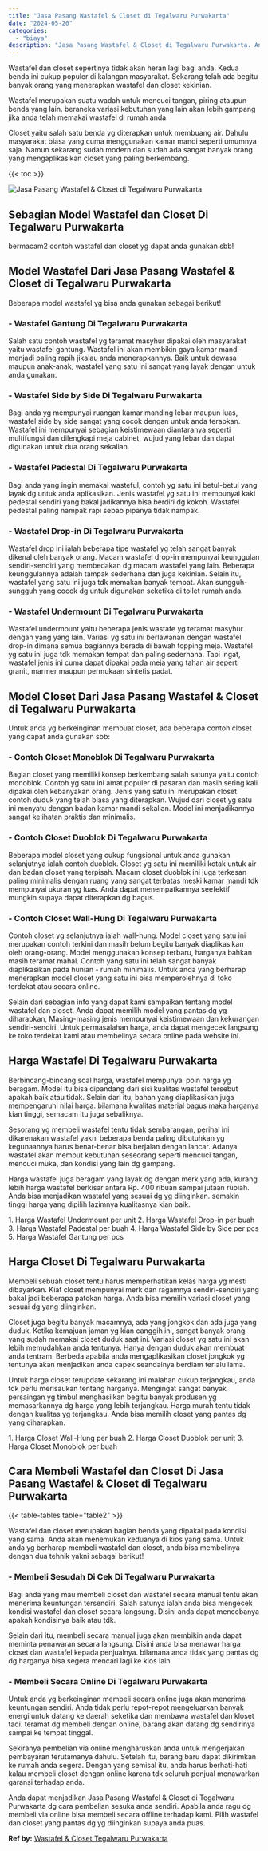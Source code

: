 ```yaml
---
title: "Jasa Pasang Wastafel & Closet di Tegalwaru Purwakarta"
date: "2024-05-20"
categories: 
  - "biaya"
description: "Jasa Pasang Wastafel & Closet di Tegalwaru Purwakarta. Anda dapat menjadikan Jasa Pasang Wastafel & Closet di Tegalwaru Purwakarta dg cara pembelian sesuka a..."
---
```


Wastafel dan closet sepertinya tidak akan heran lagi bagi anda. Kedua benda ini cukup populer di kalangan masyarakat. Sekarang telah ada begitu banyak orang yang menerapkan wastafel dan closet kekinian.

Wastafel merupakan suatu wadah untuk mencuci tangan, piring ataupun benda yang lain. beraneka variasi kebutuhan yang lain akan lebih gampang jika anda telah memakai wastafel di rumah anda.

Closet yaitu salah satu benda yg diterapkan untuk membuang air. Dahulu masyarakat biasa yang cuma menggunakan kamar mandi seperti umumnya saja. Namun sekarang sudah modern dan sudah ada sangat banyak orang yang mengaplikasikan closet yang paling berkembang.

{{< toc >}}

![Jasa Pasang Wastafel & Closet di Tegalwaru Purwakarta](/images/wastafel-closet-murah54.png)

## Sebagian Model Wastafel dan Closet Di Tegalwaru Purwakarta

bermacam2 contoh wastafel dan closet yg dapat anda gunakan sbb!

## Model Wastafel Dari Jasa Pasang Wastafel & Closet di Tegalwaru Purwakarta

Beberapa model wastafel yg bisa anda gunakan sebagai berikut!

### \- Wastafel Gantung Di Tegalwaru Purwakarta

Salah satu contoh wastafel yg teramat masyhur dipakai oleh masyarakat yaitu wastafel gantung. Wastafel ini akan membikin gaya kamar mandi menjadi paling rapih jikalau anda menerapkannya. Baik untuk dewasa maupun anak-anak, wastafel yang satu ini sangat yang layak dengan untuk anda gunakan.

### \- Wastafel Side by Side Di Tegalwaru Purwakarta

Bagi anda yg mempunyai ruangan kamar manding lebar maupun luas, wastafel side by side sangat yang cocok dengan untuk anda terapkan. Wastafel ini mempunyai sebagian keistimewaan diantaranya seperti multifungsi dan dilengkapi meja cabinet, wujud yang lebar dan dapat digunakan untuk dua orang sekalian.

### \- Wastafel Padestal Di Tegalwaru Purwakarta

Bagi anda yang ingin memakai wasteful, contoh yg satu ini betul-betul yang layak dg untuk anda aplikasikan. Jenis wastafel yg satu ini mempunyai kaki pedestal sendiri yang bakal jadikannya bisa berdiri dg kokoh. Wastafel pedestal paling nampak rapi sebab pipanya tidak nampak.

### \- Wastafel Drop-in Di Tegalwaru Purwakarta

Wastafel drop ini ialah beberapa tipe wastafel yg telah sangat banyak dikenal oleh banyak orang. Macam wastafel drop-in mempunyai keunggulan sendiri-sendiri yang membedakan dg macam wastafel yang lain. Beberapa keunggulannya adalah tampak sederhana dan juga kekinian. Selain itu, wastafel yang satu ini juga tdk memakan banyak tempat. Akan sungguh-sungguh yang cocok dg untuk digunakan seketika di toilet rumah anda.

### \- Wastafel Undermount Di Tegalwaru Purwakarta

Wastafel undermount yaitu beberapa jenis wastafe yg teramat masyhur dengan yang yang lain. Variasi yg satu ini berlawanan dengan wastafel drop-in dimana semua bagiannya berada di bawah topping meja. Wastafel yg satu ini juga tdk memakan tempat dan paling sederhana. Tapi ingat, wastafel jenis ini cuma dapat dipakai pada meja yang tahan air seperti granit, marmer maupun permukaan sintetis padat.

## Model Closet Dari Jasa Pasang Wastafel & Closet di Tegalwaru Purwakarta

Untuk anda yg berkeinginan membuat closet, ada beberapa contoh closet yang dapat anda gunakan sbb:

### \- Contoh Closet Monoblok Di Tegalwaru Purwakarta

Bagian closet yang memiliki konsep berkembang salah satunya yaitu contoh monoblok. Contoh yg satu ini amat populer di pasaran dan masih sering kali dipakai oleh kebanyakan orang. Jenis yang satu ini merupakan closet contoh duduk yang telah biasa yang diterapkan. Wujud dari closet yg satu ini menyatu dengan badan kamar mandi sekalian. Model ini menjadikannya sangat kelihatan praktis dan minimalis.

### \- Contoh Closet Duoblok Di Tegalwaru Purwakarta

Beberapa model closet yang cukup fungsional untuk anda gunakan selanjutnya ialah contoh duoblok. Closet yg satu ini memiliki kotak untuk air dan badan closet yang terpisah. Macam closet duoblok ini juga terkesan paling minimalis dengan ruang yang sangat terbatas meski kamar mandi tdk mempunyai ukuran yg luas. Anda dapat menempatkannya seefektif mungkin supaya dapat diterapkan dg bagus.

### \- Contoh Closet Wall-Hung Di Tegalwaru Purwakarta

Contoh closet yg selanjutnya ialah wall-hung. Model closet yang satu ini merupakan contoh terkini dan masih belum begitu banyak diaplikasikan oleh orang-orang. Model menggunakan konsep terbaru, harganya bahkan masih teramat mahal. Contoh yang satu ini telah sangat banyak diaplikasikan pada hunian - rumah minimalis. Untuk anda yang berharap menerapkan model closet yang satu ini bisa memperolehnya di toko terdekat atau secara online.

Selain dari sebagian info yang dapat kami sampaikan tentang model wastafel dan closet. Anda dapat memilih model yang pantas dg yg diharapkan, Masing-masing jenis mempunyai keistimewaan dan kekurangan sendiri-sendiri. Untuk permasalahan harga, anda dapat mengecek langsung ke toko terdekat kami atau membelinya secara online pada website ini.

## Harga Wastafel Di Tegalwaru Purwakarta

Berbincang-bincang soal harga, wastafel mempunyai poin harga yg beragam. Model itu bisa dipandang dari sisi kualitas wastafel tersebut apakah baik atau tidak. Selain dari itu, bahan yang diaplikasikan juga mempengaruhi nilai harga. bilamana kwalitas material bagus maka harganya kian tinggi, semacam itu juga sebaliknya.

Sesorang yg membeli wastafel tentu tidak sembarangan, perihal ini dikarenakan wastafel yakni beberapa benda paling dibutuhkan yg kegunaannya harus benar-benar bisa berjalan dengan lancar. Adanya wastafel akan membut kebutuhan seseorang seperti mencuci tangan, mencuci muka, dan kondisi yang lain dg gampang.

Harga wastafel juga beragam yang layak dg dengan merk yang ada, kurang lebih harga wastafel berkisar antara Rp. 400 ribuan sampai jutaan rupiah. Anda bisa menjadikan wastafel yang sesuai dg yg diinginkan. semakin tinggi harga yang dipilih lazimnya kualitasnya kian baik.

1\. Harga Wastafel Undermount per unit 2. Harga Wastafel Drop-in per buah 3. Harga Wastafel Padestal per buah 4. Harga Wastafel Side by Side per pcs 5. Harga Wastafel Gantung per pcs

## Harga Closet Di Tegalwaru Purwakarta

Membeli sebuah closet tentu harus memperhatikan kelas harga yg mesti dibayarkan. Kiat closet mempunyai merk dan ragamnya sendiri-sendiri yang bakal jadi beberapa patokan harga. Anda bisa memilih variasi closet yang sesuai dg yang diinginkan.

Closet juga begitu banyak macamnya, ada yang jongkok dan ada juga yang duduk. Ketika kemajuan jaman yg kian canggih ini, sangat banyak orang yang sudah memakai closet duduk saat ini. Variasi closet yg satu ini akan lebih memudahkan anda tentunya. Hanya dengan duduk akan membuat anda tentram. Berbeda apabila anda mengaplikasikan closet jongkok yg tentunya akan menjadikan anda capek seandainya berdiam terlalu lama.

Untuk harga closet terupdate sekarang ini malahan cukup terjangkau, anda tdk perlu merisaukan tentang harganya. Mengingat sangat banyak persaingan yg timbul menghasilkan begitu banyak produsen yg memasarkannya dg harga yang lebih terjangkau. Harga murah tentu tidak dengan kualitas yg terjangkau. Anda bisa memilih closet yang pantas dg yang diharapkan.

1\. Harga Closet Wall-Hung per buah 2. Harga Closet Duoblok per unit 3. Harga Closet Monoblok per buah

## Cara Membeli Wastafel dan Closet Di Jasa Pasang Wastafel & Closet di Tegalwaru Purwakarta

{{< table-tables table="table2" >}}

Wastafel dan closet merupakan bagian benda yang dipakai pada kondisi yang sama. Anda akan menemukan keduanya di kios yang sama. Untuk anda yg berharap membeli wastafel dan closet, anda bisa membelinya dengan dua tehnik yakni sebagai berikut!

### \- Membeli Sesudah Di Cek Di Tegalwaru Purwakarta

Bagi anda yang mau membeli closet dan wastafel secara manual tentu akan menerima keuntungan tersendiri. Salah satunya ialah anda bisa mengecek kondisi wastafel dan closet secara langsung. Disini anda dapat mencobanya apakah kondisinya baik atau tdk.

Selain dari itu, membeli secara manual juga akan membikin anda dapat meminta penawaran secara langsung. Disini anda bisa menawar harga closet dan wastafel kepada penjualnya. bilamana anda tidak yang pantas dg dg harganya bisa segera mencari lagi ke kios lain.

### \- Membeli Secara Online Di Tegalwaru Purwakarta

Untuk anda yg berkeinginan membeli secara online juga akan menerima keuntungan sendiri. Anda tidak perlu repot-repot mengeluarkan banyak energi untuk datang ke daerah seketika dan membawa wastafel dan kloset tadi. teramat dg membeli dengan online, barang akan datang dg sendirinya sampai ke tempat tinggal.

Sekiranya pembelian via online mengharuskan anda untuk mengerjakan pembayaran terutamanya dahulu. Setelah itu, barang baru dapat dikirimkan ke rumah anda segera. Dengan yang semisal itu, anda harus berhati-hati kalau membeli closet dengan online karena tdk seluruh penjual menawarkan garansi terhadap anda.

Anda dapat menjadikan Jasa Pasang Wastafel & Closet di Tegalwaru Purwakarta dg cara pembelian sesuka anda sendiri. Apabila anda ragu dg membeli via online bisa membeli secara offline terhadap kami. Pilih wastafel dan closet yang pantas dg yg diinginkan supaya anda puas.

**Ref by:** [Wastafel & Closet Tegalwaru Purwakarta](https://id.wikipedia.org/wiki/Wastafel)
